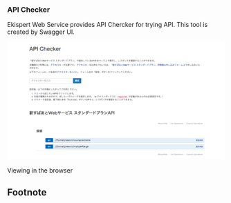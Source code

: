 ### API Checker

Ekispert Web Service provides API Chercker for trying API.
This tool is created by Swagger UI.

![img](/img/api_checker.png)

<p class="caption">Viewing in the browser</p>


## Footnote

[^1]: API Checker <br>Standard plan: http://docs.ekispert.com/v1/tools/api-checker/<br>Free plan: http://docs.ekispert.com/v1/le/tools/api-checker/
